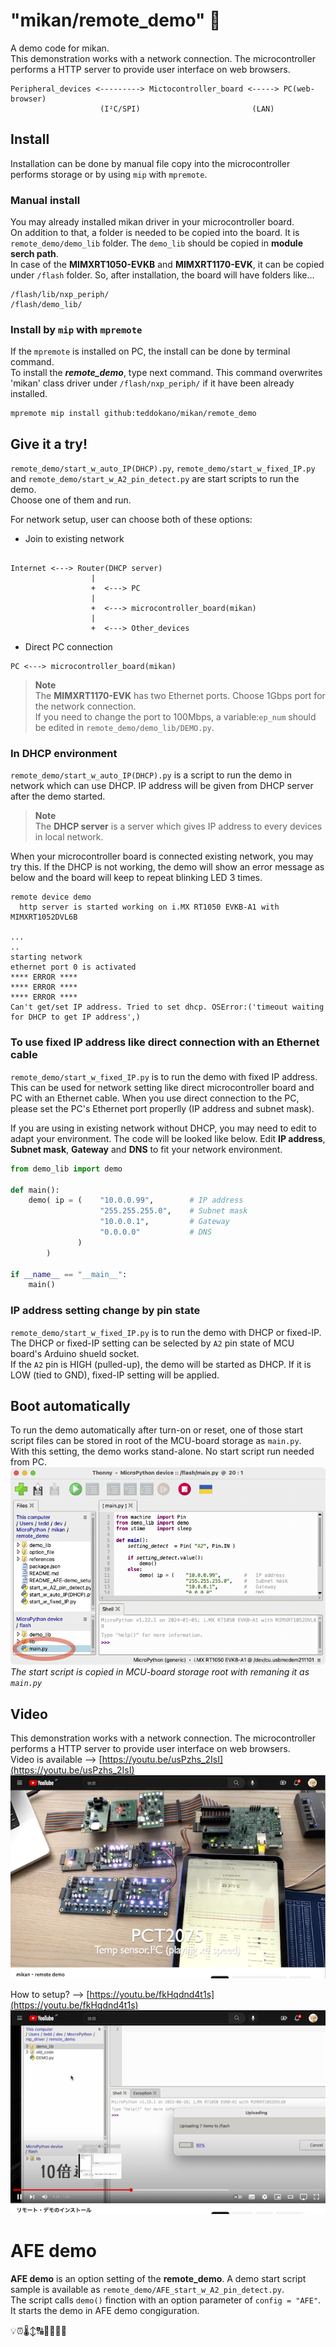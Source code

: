 # "mikan/remote_demo" 🍊
A demo code for mikan.  
This demonstration works with a network connection. The microcontroller performs a HTTP server to provide user interface on web browsers.  

```
Peripheral_devices <---------> Mictocontroller_board <-----> PC(web-browser)
                    (I²C/SPI)                         (LAN)
```

## Install

Installation can be done by manual file copy into the microcontroller performs storage or by using `mip` with `mpremote`.  

### Manual install

You may already installed mikan driver in your microcontroller board.  
On addition to that, a folder is needed to be copied into the board. 
It is `remote_demo/demo_lib` folder. The `demo_lib` should be copied in **module serch path**.  
In case of the **MIMXRT1050-EVKB** and **MIMXRT1170-EVK**, it can be copied under `/flash` folder. 
So, after installation, the board will have folders like...
```
/flash/lib/nxp_periph/
/flash/demo_lib/
```

### Install by `mip` with `mpremote`

If the `mpremote` is installed on PC, the install can be done by terminal command.   
To install the _**remote_demo**_, type next command. This command overwrites 'mikan' class driver under `/flash/nxp_periph/` if it have been already installed.  

```
mpremote mip install github:teddokano/mikan/remote_demo
```

## Give it a try!
`remote_demo/start_w_auto_IP(DHCP).py`, `remote_demo/start_w_fixed_IP.py` and `remote_demo/start_w_A2_pin_detect.py` are start scripts to run the demo.  
Choose one of them and run. 

For network setup, user can choose both of these options: 
- Join to existing network
```

Internet <---> Router(DHCP server)
                  |
                  +  <---> PC
                  |
                  +  <---> microcontroller_board(mikan)
                  |
                  +  <---> Other_devices
```
- Direct PC connection
```
PC <---> microcontroller_board(mikan)
```

> **Note**  
> The **MIMXRT1170-EVK** has two Ethernet ports. Choose 1Gbps port for the network connection.  
> If you need to change the port to 100Mbps, a variable:`ep_num` should be edited in `remote_demo/demo_lib/DEMO.py`.   



### In DHCP environment

`remote_demo/start_w_auto_IP(DHCP).py` is a script to run the demo in network which can use DHCP. 
IP address will be given from DHCP server after the demo started. 

> **Note**  
> The **DHCP server** is a server which gives IP address to every devices in local network.  

When your microcontroller board is connected existing network, you may try this. If the DHCP is not working, the demo will show an error message as below and the board will keep to repeat blinking LED 3 times. 

```
remote device demo
  http server is started working on i.MX RT1050 EVKB-A1 with MIMXRT1052DVL6B

...
..
starting network
ethernet port 0 is activated
**** ERROR ****
**** ERROR ****
**** ERROR ****
Can't get/set IP address. Tried to set dhcp. OSError:('timeout waiting for DHCP to get IP address',)
```

### To use fixed IP address like direct connection with an Ethernet cable

`remote_demo/start_w_fixed_IP.py` is to run the demo with fixed IP address. 
This can be used for network setting like direct microcontroller board and PC with an Ethernet cable. 
When you use direct connection to the PC, please set the PC's Ethernet port properlly (IP address and subnet mask).  
 
If you are using in existing network without DHCP, you may need to edit to adapt your environment. 
The code will be looked like below. Edit **IP address**, **Subnet mask**, **Gateway** and **DNS** to fit your network environment. 

```python
from demo_lib import demo

def main():
    demo( ip = (    "10.0.0.99",        # IP address
                    "255.255.255.0",    # Subnet mask
                    "10.0.0.1",         # Gateway
                    "0.0.0.0"           # DNS
               )
        )

if __name__ == "__main__":
    main()
```

### IP address setting change by pin state

`remote_demo/start_w_fixed_IP.py` is to run the demo with DHCP or fixed-IP. The DHCP or fixed-IP setting can be selected by `A2` pin state of MCU board's Arduino shueld socket.  
If the `A2` pin is HIGH (pulled-up), the demo will be started as DHCP. If it is LOW (tied to GND), fixed-IP setting will be applied.  

## Boot automatically

To run the demo automatically after turn-on or reset, one of those start script files can be stored in root of the MCU-board storage as `main.py`.  
With this setting, the demo works stand-alone. No start script run needed from PC.  
![main_py.png](https://github.com/teddokano/additional_files/blob/main/mikan/img/main_py.png)   
_The start script is copied in MCU-board storage root with remaning it as `main.py`_

## Video

This demonstration works with a network connection. The microcontroller performs a HTTP server to provide user interface on web browsers.  
Video is available --> [https://youtu.be/usPzhs_2IsI](https://youtu.be/usPzhs_2IsI)   
[![](https://github.com/teddokano/additional_files/blob/main/mikan/img/remo_demo_perform.png)](https://youtu.be/usPzhs_2IsI)
 

How to setup? --> [https://youtu.be/fkHqdnd4t1s](https://youtu.be/fkHqdnd4t1s)  
[![](https://github.com/teddokano/additional_files/blob/main/mikan/img/remo_demo_install.png)](https://youtu.be/fkHqdnd4t1s)

# AFE demo
**AFE demo** is an option setting of the **remote_demo**. 
A demo start script sample is available as `remote_demo/AFE_start_w_A2_pin_detect.py`.  
The script calls `demo()` finction with an option parameter of `config = "AFE"`. It starts the demo in AFE demo congiguration. 

💡⏰🌡️↕🔠🔄💁🍎🌊
